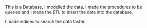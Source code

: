 This is a Database, I modelled the data, I made the procedures to be queried and I made the ETL to insert the data into the database.

I made indices to search the data faster.
